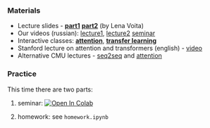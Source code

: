 ### Materials
* Lecture slides - [__part1__](https://github.com/yandexdataschool/nlp_course/blob/d7df7ebe30c8bcf662ec246e36ac0ed8115236c2/resources/slides/nlp19_04_seq2seq_attention.pdf) [__part2__](https://drive.google.com/file/d/1ueMYgH3qhsjn3X6K_mcnMvYjjh9Zvl01/view) (by Lena Voita)
* Our videos (russian): [lecture1](https://yadi.sk/i/CX1M4cKnTuC3kg), [lecture2](https://yadi.sk/i/81nP3AcDIrBE5g) [seminar](https://yadi.sk/i/b_64Rs1anbTx9A)
* Interactive classes: [__attention__](https://lena-voita.github.io/nlp_course/seq2seq_and_attention.html), [__transfer learning__](https://lena-voita.github.io/nlp_course/transfer_learning.html)
* Stanford lecture on attention and transformers (english) - [video](https://www.youtube.com/watch?v=5vcj8kSwBCY)
* Alternative CMU lectures - [seq2seq](https://www.youtube.com/watch?v=aHkgjfKvIhk&list=PL8PYTP1V4I8Ba7-rY4FoB4-jfuJ7VDKEE&index=20) and [attention](https://www.youtube.com/watch?v=ullLRKZ99qQ&index=21&list=PL8PYTP1V4I8Ba7-rY4FoB4-jfuJ7VDKEE)

### Practice
This time there are two parts:

1. seminar: [![Open In Colab](https://colab.research.google.com/assets/colab-badge.svg)](https://colab.research.google.com/github/yandexdataschool/practical_dl/blob/fall23/week07_attention/seminar.ipynb)

2. homework: see `homework.ipynb`
